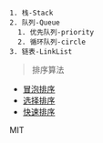 ``` text
1. 栈-Stack
2. 队列-Queue
  1. 优先队列-priority
  2. 循环队列-circle
3. 链表-LinkList
```
> 排序算法

- [冒泡排序](./Sort/Bubble.html)
- [选择排序](./Sort/Select.html)
- [快速排序](./Sort/Quick.html)

MIT
